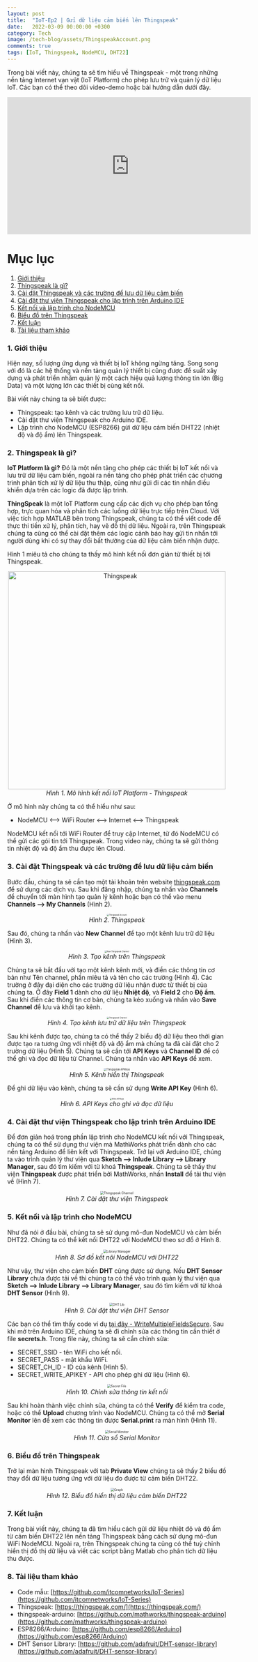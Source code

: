 ```yaml
---
layout: post
title:  "IoT-Ep2 | Gửi dữ liệu cảm biến lên Thingspeak"
date:   2022-03-09 00:00:00 +0300
category: Tech
image: /tech-blog/assets/ThingspeakAccount.png
comments: true
tags: [IoT, Thingspeak, NodeMCU, DHT22]
---
```

Trong bài viết này, chúng ta sẽ tìm hiểu về Thingspeak - một trong những nền tảng Internet vạn vật (IoT Platform) cho phép lưu trữ và quản lý dữ liệu IoT. Các bạn có thể theo dõi video-demo hoặc bài hướng dẫn dưới đây.

<p align="center">
<iframe width="560" height="315" src="https://www.youtube.com/embed/jfxlOaFn1a8" title="YouTube video player" frameborder="0" allow="accelerometer; autoplay; clipboard-write; encrypted-media; gyroscope; picture-in-picture" allowfullscreen></iframe>
</p>

# Mục lục
1. [Giới thiệu](#Section1)
2. [Thingspeak là gì?](#Section2)
3. [Cài đặt Thingspeak và các trường để lưu dữ liệu cảm biến](#Section3)
4. [Cài đặt thư viện Thingspeak cho lập trình trên Arduino IDE](#Section4)
5. [Kết nối và lập trình cho NodeMCU](#Section5)
6. [Biểu đồ trên Thingspeak](#Section6)
7. [Kết luận](#Section7)
8. [Tài liệu tham khảo](#Section8)

### 1. Giới thiệu <a name="Section1"></a>
Hiện nay, số lượng ứng dụng và thiết bị IoT không ngừng tăng. Song song với đó là các hệ thống và nền tảng quản lý thiết bị cũng được đề suất xây dựng và phát triển nhằm quản lý một cách hiệu quả lượng thông tin lớn (Big Data) và một lượng lớn các thiết bị cùng kết nối.

Bài viết này chúng ta sẽ biết được:
- Thingspeak: tạo kênh và các trường lưu trữ dữ liệu.
- Cài đặt thư viện Thingspeak cho Arduino IDE.
- Lập trình cho NodeMCU (ESP8266) gửi dữ liệu cảm biến DHT22 (nhiệt độ và độ ẩm) lên Thingspeak.

### 2. Thingspeak là gì? <a name="Section2"></a>
   
**IoT Platform là gì?** Đó là một nền tảng cho phép các thiết bị IoT kết nối và lưu trữ dữ liệu cảm biến, ngoài ra nền tảng cho phép phát triển các chương trình phân tích xử lý dữ liệu thu thập, cũng như gửi đi các tin nhắn điều khiển dựa trên các logic đã được lập trình.

**ThingSpeak** là một IoT Platform cung cấp các dịch vụ cho phép bạn tổng hợp, trực quan hóa và phân tích các luồng dữ liệu trực tiếp trên Cloud. Với việc tích hợp MATLAB bên trong Thingspeak, chúng ta có thể viết code để thực thi tiền xử lý, phân tích, hay vẽ đồ thị dữ liệu. Ngoài ra, trên Thingspeak chúng ta cũng có thể cài đặt thêm các logic cảnh báo hay gửi tin nhắn tới người dùng khi có sự thay đổi bất thường của dữ liệu cảm biến nhận được.

Hình 1 miêu tả cho chúng ta thấy mô hình kết nối đơn giản từ thiết bị tới Thingspeak.
<p align="center">
  <img alt="Thingspeak" src="/tech-blog/assets/Thingspeak.svg" width=500>
  <br>
    <em>Hình 1. Mô hình kết nối IoT Platform - Thingspeak</em>
</p>

Ở mô hình này chúng ta có thể hiểu như sau:
- NodeMCU <--> WiFi Router <--> Internet <--> Thingspeak

NodeMCU kết nối tới WiFi Router để truy cập Internet, từ đó NodeMCU có thể gửi các gói tin tới Thingspeak.
Trong video này, chúng ta sẽ gửi thông tin nhiệt độ và độ ẩm thu được lên Cloud.

### 3. Cài đặt Thingspeak và các trường để lưu dữ liệu cảm biến <a name="Section3"></a>
   
Bước đầu, chúng ta sẽ cần tạo một tài khoản trên website [thingspeak.com](https://thingspeak.com/) để sử dụng các dịch vụ. Sau khi đăng nhập, chúng ta nhấn vào **Channels** để chuyển tới màn hình tạo quản lý kênh hoặc bạn có thể vào menu **Channels --> My Channels** (Hình 2).
<p align="center">
  <img alt="Thingspeak Account" src="/tech-blog/assets/ThingspeakAccount.png" style="zoom:30%">
  <br>
    <em>Hình 2. Thingspeak</em>
</p>

Sau đó, chúng ta nhấn vào **New Channel** để tạo một kênh lưu trữ dữ liệu (Hình 3).
<p align="center">
  <img alt="New Thingspeak Channel" src="/tech-blog/assets/NewChannel.png" style="zoom:30%">
  <br>
    <em>Hình 3. Tạo kênh trên Thingspeak</em>
</p>

Chúng ta sẽ bắt đầu với tạo một kênh kênh mới, và điền các thông tin cơ bản như Tên channel, phần miêu tả và tên cho các trường (Hình 4). Các trường ở đây đại diện cho các trường dữ liệu nhận được từ thiết bị của chúng ta. Ở đây **Field 1** dành cho dữ liệu **Nhiệt độ**, và **Field 2** cho **Độ ẩm**. Sau khi điền các thông tin cơ bản, chúng ta kéo xuống và nhấn vào **Save Channel** để lưu và khởi tạo kênh.
<p align="center">
  <img alt="Thingspeak Channel" src="/tech-blog/assets/ChannelSetting.png" style="zoom:30%">
  <br>
    <em>Hình 4. Tạo kênh lưu trữ dữ liệu trên Thingspeak</em>
</p>

Sau khi kênh được tạo, chúng ta có thể thấy 2 biểu độ dữ liệu theo thời gian được tạo ra tương ứng với nhiệt độ và độ ẩm mà chúng ta đã cài đặt cho 2 trường dữ liệu (Hình 5). Chúng ta sẽ cần tới **API Keys** và **Channel ID** để có thể ghi và đọc dữ liệu từ Channel. Chúng ta nhấn vào **API Keys** để xem.
<p align="center">
  <img alt="Thingspeak APIKeys" src="/tech-blog/assets/APIKeys.png" style="zoom:40%">
  <br>
    <em>Hình 5. Kênh hiển thị Thingspeak</em>
</p>

Để ghi dữ liệu vào kênh, chúng ta sẽ cần sử dụng **Write API Key** (Hình 6).
<p align="center">
  <img alt="Write APIKeys" src="/tech-blog/assets/WriteAPIKeys.png" style="zoom: 30%">
  <br>
    <em>Hình 6. API Keys cho ghi và đọc dữ liệu</em>
</p>

### 4. Cài đặt thư viện Thingspeak cho lập trình trên Arduino IDE<a name="Section4"></a>
Để đơn giản hoá trong phần lập trình cho NodeMCU kết nối với Thingspeak, chúng ta có thể sử dụng thư viện mà MathWorks phát triển dành cho các nền tảng Arduino để liên kết với Thingspeak. Trở lại với Arduino IDE, chúng ta vào trình quản lý thư viện qua **Sketch --> Inlude Library --> Library Manager**, sau đó tìm kiếm với từ khoá **Thingspeak**. Chúng ta sẽ thấy thư viện **Thingspeak** được phát triển bởi MathWorks, nhấn **Install** để tải thư viện về (Hình 7).
<p align="center">
  <img alt="Thingspeak Channel" src="/tech-blog/assets/Thingspeak_Lib.png" style="zoom:50%">
  <br>
    <em>Hình 7. Cài đặt thư viện Thingspeak</em>
</p>

### 5. Kết nối và lập trình cho NodeMCU <a name="Section5"></a>
Như đã nói ở đầu bài, chúng ta sẽ sử dụng mô-đun NodeMCU và cảm biến DHT22. Chúng ta có thể kết nối DHT22 với NodeMCU theo sơ đồ ở Hình 8.
<p align="center">
  <img alt="Library Manager" src="/tech-blog/assets/NodeMCU_DHT.png" style="zoom:50%">
  <br>
    <em>Hình 8. Sơ đồ kết nôi NodeMCU với DHT22</em>
</p>

Như vậy, thư viện cho cảm biến **DHT** cũng được sử dụng. Nếu **DHT Sensor Library** chưa được tải về thì chúng ta có thể vào trình quản lý thư viện qua **Sketch --> Inlude Library --> Library Manager**, sau đó tìm kiếm với từ khoá **DHT Sensor** (Hình 9).
<p align="center">
  <img alt="DHT Lib" src="/tech-blog/assets/LibManager.png" style="zoom:50%">
  <br>
    <em>Hình 9. Cài đặt thư viện DHT Sensor</em>
</p>

Các bạn có thể tìm thấy code ví dụ [tại đây - WriteMultipleFieldsSecure](https://github.com/itcomnetworks/IoT-Series/tree/main/WriteMultipleFieldsSecure). Sau khi mở trên Arduino IDE, chúng ta sẽ đi chỉnh sửa các thông tin cần thiết ở file **secrets.h**. Trong file này, chúng ta sẽ cần chỉnh sửa:
- SECRET_SSID - tên WiFi cho kết nối.
- SECRET_PASS - mật khẩu WiFi.
- SECRET_CH_ID - ID của kênh (Hình 5).
- SECRET_WRITE_APIKEY - API cho phép ghi dữ liệu (Hình 6).
<p align="center">
  <img alt="Secret File" src="/tech-blog/assets/SecretKeys.png" style="zoom:50%">
  <br>
    <em>Hình 10. Chỉnh sửa thông tin kết nối</em>
</p>

Sau khi hoàn thành việc chỉnh sửa, chúng ta có thể **Verify** để kiểm tra code, hoặc có thể **Upload** chương trình vào NodeMCU. Chúng ta có thể mở **Serial Monitor** lên để xem các thông tin được **Serial.print** ra màn hình (Hình 11).
<p align="center">
  <img alt="Serial Monitor" src="/tech-blog/assets/Thingspeak_SerialMonitor.png" style="zoom:50%">
  <br>
    <em>Hình 11. Cửa sổ Serial Monitor</em>
</p>
  
### 6. Biểu đồ trên Thingspeak <a name="Section6"></a>
Trở lại màn hình Thingspeak với tab **Private View** chúng ta sẽ thấy 2 biểu đồ thay đổi dữ liệu tương ứng với dữ liệu đo được từ cảm biến DHT22.
<p align="center">
  <img alt="Graph" src="/tech-blog/assets/Thingspeak_BieuDo.png" style="zoom:50%">
  <br>
    <em>Hình 12. Biểu đồ hiển thị dữ liệu cảm biến DHT22</em>
</p>

### 7. Kết luận <a name="Section7"></a>
Trong bài viết này, chúng ta đã tìm hiểu cách gửi dữ liệu nhiệt độ và độ ẩm từ cảm biến DHT22 lên nền tảng Thingspeak bằng cách sử dụng mô-đun WiFi NodeMCU. Ngoài ra, trên Thingspeak chúng ta cũng có thể tuỳ chỉnh hiển thị đồ thị dữ liệu và viết các script bằng Matlab cho phân tích dữ liệu thu được.

### 8. Tài liệu tham khảo <a name="Section8"></a>
- Code mẫu: [https://github.com/itcomnetworks/IoT-Series](https://github.com/itcomnetworks/IoT-Series)
- Thingspeak: [https://thingspeak.com/](https://thingspeak.com/)
- thingspeak-arduino: [https://github.com/mathworks/thingspeak-arduino](https://github.com/mathworks/thingspeak-arduino)
- ESP8266/Arduino: [https://github.com/esp8266/Arduino](https://github.com/esp8266/Arduino)
- DHT Sensor Library: [https://github.com/adafruit/DHT-sensor-library](https://github.com/adafruit/DHT-sensor-library)